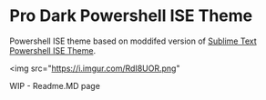# Pro Dark Powershell ISE Theme

Powershell ISE theme based on moddifed version of [Sublime Text Powershell ISE Theme](https://github.com/marzme/PowerShell_ISE_Themes/tree/master/Sublime_Text_2). 

<img src="https://i.imgur.com/RdI8UOR.png"


WIP - Readme.MD page 
